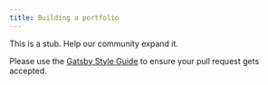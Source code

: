 ```yaml
---
title: Building a portfolio
---
```


This is a stub. Help our community expand it.

Please use the [Gatsby Style Guide](/contributing/gatsby-style-guide/) to ensure your pull request gets accepted.